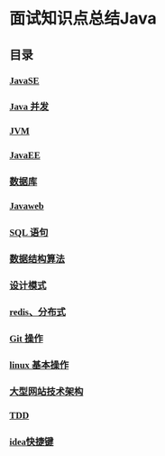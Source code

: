 # <font face="微软雅黑" >面试知识点总结</font>Java

## <font face="微软雅黑" >目录</font>

<font face="微软雅黑" >

### [JavaSE](https://github.com/Gordon-Gan-Jiang/interview/blob/master/gordon/JavaSE.md)

### [Java 并发](https://github.com/Gordon-Gan-Jiang/interview/blob/master/gordon/concurrent.md)

### [JVM](https://github.com/Gordon-Gan-Jiang/interview/blob/master/gordon/Jvm.md)

### [JavaEE](https://github.com/Gordon-Gan-Jiang/interview/blob/master/gordon/javaEE.md)

### [数据库](https://github.com/Gordon-Gan-Jiang/interview/blob/master/gordon/database.md)

### [Javaweb](https://github.com/Gordon-Gan-Jiang/interview/blob/master/gordon/javaweb.md)

### [SQL 语句](https://github.com/Gordon-Gan-Jiang/interview/blob/master/gordon/sql.md)

### [数据结构算法](https://github.com/Gordon-Gan-Jiang/interview/blob/master/gordon/programs.md)

### [设计模式](https://github.com/Gordon-Gan-Jiang/interview/blob/master/gordon/designpattern.md)

### [redis、分布式](https://github.com/Gordon-Gan-Jiang/interview/blob/master/gordon/redis.md)

### [Git 操作](https://github.com/Gordon-Gan-Jiang/interview/blob/master/gordon/git.md)

### [linux 基本操作](https://github.com/Gordon-Gan-Jiang/interview/blob/master/gordon/linux.md)

### [大型网站技术架构](https://github.com/Gordon-Gan-Jiang/interview/blob/master/gordon/大型网站技术架构.md)

### [TDD](https://github.com/Gordon-Gan-Jiang/interview/blob/master/gordon/TDD.md)

### [idea快捷键](https://github.com/Gordon-Gan-Jiang/interview/blob/master/gordon/idea.md)


</font>
